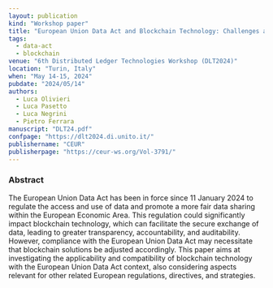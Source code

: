 ```yaml
---
layout: publication
kind: "Workshop paper"
title: "European Union Data Act and Blockchain Technology: Challenges and New Directions"
tags:
  - data-act
  - blockchain
venue: "6th Distributed Ledger Technologies Workshop (DLT2024)"
location: "Turin, Italy"
when: "May 14-15, 2024"
pubdate: "2024/05/14"
authors:
  - Luca Olivieri
  - Luca Pasetto
  - Luca Negrini
  - Pietro Ferrara
manuscript: "DLT24.pdf"
confpage: "https://dlt2024.di.unito.it/"
publishername: "CEUR"
publisherpage: "https://ceur-ws.org/Vol-3791/"
---
```


### Abstract

The European Union Data Act has been in force since 11 January 2024 to regulate the access and use of data and promote a more fair data sharing within the European Economic Area. This regulation could significantly impact blockchain technology, which can facilitate the secure exchange of data, leading to greater transparency, accountability, and auditability. However, compliance with the European Union Data Act may necessitate that blockchain solutions be adjusted accordingly. This paper aims at investigating the applicability and compatibility of blockchain technology with the European Union Data Act context, also considering aspects relevant for other related European regulations, directives, and strategies.
